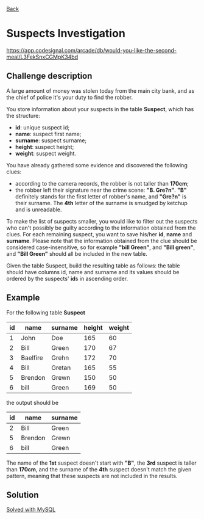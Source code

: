 [Back](../README.md)

# Suspects Investigation

https://app.codesignal.com/arcade/db/would-you-like-the-second-meal/L3FekSnxCGMpK34bd

## Challenge description

A large amount of money was stolen today from the main city bank, and as the chief of police it's your duty to find the robber.

You store information about your suspects in the table **Suspect**, which has the structure:

* **id**: unique suspect id;
* **name**: suspect first name;
* **surname**: suspect surname;
* **height**: suspect height;
* **weight**: suspect weight.

You have already gathered some evidence and discovered the following clues:

* according to the camera records, the robber is not taller than **170cm**;
* the robber left their signature near the crime scene: **"B. Gre?n"**. **"B"** definitely stands for the first letter of robber's name, and **"Gre?n"** is their surname. The **4th** letter of the surname is smudged by ketchup and is unreadable.

To make the list of suspects smaller, you would like to filter out the suspects who can't possibly be guilty according to the information obtained from the clues. For each remaining suspect, you want to save his/her **id**, **name** and **surname**. Please note that the information obtained from the clue should be considered case-insensitive, so for example **"bill Green"**, and **"Bill green"**, and **"Bill Green"** should all be included in the new table.

Given the table Suspect, build the resulting table as follows: the table should have columns id, name and surname and its values should be ordered by the suspects' **id**s in ascending order.

## Example

For the following table **Suspect**

| id | name | surname | height | weight |
| -- | ---- | ------- | ------ | ------ |
| 1 | John | Doe | 165 | 60 |
| 2 | Bill | Green | 170 | 67 |
| 3 | Baelfire 	| Grehn | 172 | 70 |
| 4 | Bill | Gretan | 165 | 55 |
| 5 | Brendon | Grewn | 150 | 50 |
| 6 | bill | Green | 169 | 50 |

the output should be

| id | name | surname |
| -- | ---- | ------- |
| 2 | Bill | Green |
| 5 | Brendon | Grewn |
| 6 | bill | Green |

The name of the **1st** suspect doesn't start with **"B"**, the **3rd** suspect is taller than **170cm**, and the surname of the **4th** suspect doesn't match the given pattern, meaning that these suspects are not included in the results.

## Solution

[Solved with MySQL](./suspects_investigations.sql)
